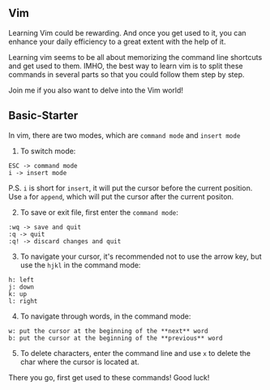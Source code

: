 ## Vim

Learning Vim could be rewarding. And once you get used to it, you can enhance your daily efficiency to a great extent with the help of it.

Learning vim seems to be all about memorizing the command line shortcuts and get used to them. IMHO, the best way to learn vim is to split these commands in several parts so that you could follow them step by step.

Join me if you also want to delve into the Vim world!

## Basic-Starter 

In vim, there are two modes, which are `command mode` and `insert mode`

1. To switch mode:

```
ESC -> command mode
i -> insert mode 
```

P.S. `i` is short for `insert`, it will put the cursor before the current position. Use `a` for `append`, which will put the cursor after the current positon.

2. To save or exit file, first enter the `command mode`:

```
:wq -> save and quit
:q -> quit
:q! -> discard changes and quit
```

3. To navigate your cursor, it's recommended not to use the arrow key, but use the `hjkl` in the command mode:

```
h: left
j: down
k: up
l: right
``` 

4. To navigate through words, in the command mode:

```
w: put the cursor at the beginning of the **next** word
b: put the cursor at the beginning of the **previous** word
```

5. To delete characters, enter the command line and use `x` to delete the char where the cursor is located at.

There you go, first get used to these commands! Good luck!